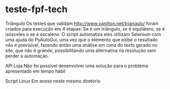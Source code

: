 # teste-fpf-tech
Triângulo
Os testes que validam http://www.vanilton.net/triangulo/ foram criados para execução em 4 etapas: Se é um triângulo, se é equilátero, se é isósceles e se é escaleno. O script automatiza eles utilizam Selenium com uma ajuda do PyAutoGui, uma vez que o elemento que exibe o resultado não é previsível, fazendo então uma análise em cima do texto gerado no site, que não é grande, possibilitando uma alternativa na resolução sem perder a automação.

API Loja
Não foi possível desenvolver uma solução para o problema apresentado em tempo hábil

Script Linux
Em anexo neste mesmo diretório

